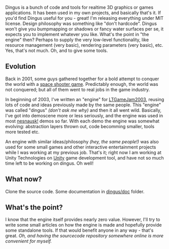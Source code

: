 Dingus is a bunch of code and tools for realtime 3D graphics or games applications. It has been used in my own projects, and basically that's it. If you'd find Dingus useful for you - great! I'm releasing everything under MIT license. Design philosophy was something like "don't hardcode". Dingus won't give you bumpmapping or shadows or fancy water surfaces per se, it expects you to implement whatever you like. What's the point in "the engine" then? Perhaps to supply the very low-level functionality, like resource management (very basic), rendering parameters (very basic), etc. Yes, that's not much. Oh, and to give some tools.


## Evolution

Back in 2001, some guys gathered together for a bold attempt to conquer the world with a [space shooter game](http://aras-p.info/projHkorez.html). Predictably enough, the world was not conquered; but all of them went to real jobs in the game industry.

In beginning of 2003, I've written an "engine" for [LTGameJam2003](http://ltgamejam.org/2003), reusing lots of code and ideas previously made by the same people. This "engine" was called "dingus" _(don't ask me why)_ and then it all went wild.
Basically, I've got into demoscene more or less seriously, and the engine was used in most [nesnausk!](http://www.nesnausk.org/) demos so far. With each demo the engine was somewhat evolving: abstraction layers thrown out, code becomming smaller, tools more tested etc.

An engine with similar ideas/philosophy _(hey, the same people!)_ was also used for some small games and other interactive entertainment projects while I was working at my previous job. That's it; right now I am working at Unity Technologies on [Unity](http://unity3d.com) game development tool, and have not so much time left to be working on dingus. Oh well!


## What now?

Clone the source code. Some documentation in [dingus/doc](tree/master/dingus/doc) folder.


## What's the point?

I know that the engine itself provides nearly zero value. However, I'll try to write some small articles on how the engine is made and hopefully provide some standalone tools. If that would benefit anyone in any way - that's great. _Oh, and having the sourcecode repository somewhere online is more convenient for myself._
